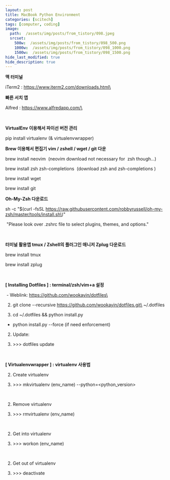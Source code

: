 ```yaml
---
layout: post
title: MacBook Python Environment
categories: [scitech]
tags: [computer, coding]
image:
  path:  /assets/img/posts/from_tistory/098.jpeg
  srcset:
    500w:  /assets/img/posts/from_tistory/098_500.png
    1000w:  /assets/img/posts/from_tistory/098_1000.png
    1500w:  /assets/img/posts/from_tistory/098_1500.png
hide_last_modified: true
hide_description: true
---
```



**맥 터미널**

iTerm2 : <https://www.iterm2.com/downloads.html\>

  


**빠른 서치 앱**

Alfred : <https://www.alfredapp.com/\>

 

**VirtualEnv 이용해서 파이선 버전 관리**

pip install
virtualenv (& virtualenvwrapper)

  


**Brew 이용해서 편집기 vim / zshell / wget / git 다운**

brew install
neovim  (neovim download not necessary
for  zsh though...)

brew install zsh
zsh-completions  (download zsh and
zsh-completions )

brew install wget

brew install git

**Oh-My-Zsh 다운로드**

sh -c "$(curl
-fsSL <https://raw.githubusercontent.com/robbyrussell/oh-my-zsh/master/tools/install.sh\>)"

 "Please look
over .zshrc file to select plugins, themes, and options."

 

**터미널 활용앱 tmux / Zshell의 플러그인 매니저 Zplug 다운로드**

brew install tmux

brew install zplug

 

**[ Installing
Dotfiles ] : terminal/zsh/vim+a 설정**

 - Weblink: <https://github.com/wookayin/dotfiles\>



2. git clone --recursive <https://github.com/wookayin/dotfiles.git\> ~/.dotfiles

4. cd ~/.dotfiles && python install.py




* python
 install.py --force (if need enforcement)




2. Update:



2. \>\>\> dotfiles update




 

**[ Virtualenvwrapper ] : virtualenv 사용법**



2. Create virtualenv



2. \>\>\> mkvirtualenv (env\_name)
 --python=<python\_version\>




 



2. Remove virtualenv



2. \>\>\> rmvirtualenv (env\_name)




 



2. Get into virtualenv



2. \>\>\> workon (env\_name)




 



2. Get out of virtualenv



2. \>\>\> deactivate




 





 


